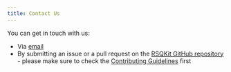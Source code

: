 ```yaml
---
title: Contact Us
---
```


You can get in touch with us:

- Via [email](mailto:rsqkit@lists.certh.gr)
- By submitting an issue or a pull request on the [RSQKit GitHub repository](https://github.com/EVERSE-ResearchSoftware/RSQKit) - 
please make sure to check the [Contributing Guidelines](https://github.com/EVERSE-ResearchSoftware/RSQKit/blob/main/CONTRIBUTING.md) first
